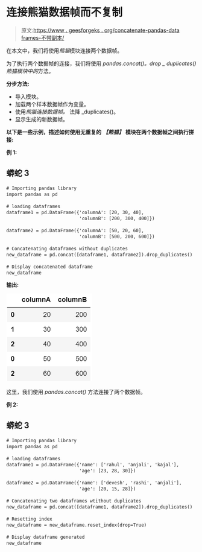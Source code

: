 # 连接熊猫数据帧而不复制

> 原文:[https://www . geesforgeks . org/concatenate-pandas-data frames-不带副本/](https://www.geeksforgeeks.org/concatenate-pandas-dataframes-without-duplicates/)

在本文中，我们将使用*熊猫*模块连接两个数据帧。

为了执行两个数据帧的连接，我们将使用 *pandas.concat()。drop _ duplicates()*熊猫*模块中的*方法。

**分步方法:**

*   导入模块。
*   加载两个样本数据帧作为变量。
*   使用*熊猫连接数据帧。* 法降 _duplicates()。
*   显示生成的新数据帧。

**以下是一些示例，描述如何使用无重复的** ***【熊猫】*** **模块在两个数据帧之间执行拼接:**

**例 1:**

## 蟒蛇 3

```
# Importing pandas library
import pandas as pd

# loading dataframes
dataframe1 = pd.DataFrame({'columnA': [20, 30, 40],
                           'columnB': [200, 300, 400]})

dataframe2 = pd.DataFrame({'columnA': [50, 20, 60],
                           'columnB': [500, 200, 600]})

# Concatenating dataframes without duplicates
new_dataframe = pd.concat([dataframe1, dataframe2]).drop_duplicates()

# Display concatenated dataframe
new_dataframe
```

**输出:**

![](img/7aa2ee894116d14797091f49b54e2a73.png)

这里，我们使用 *pandas.concat()* 方法连接了两个数据帧。

**例 2:**

## 蟒蛇 3

```
# Importing pandas library
import pandas as pd

# loading dataframes
dataframe1 = pd.DataFrame({'name': ['rahul', 'anjali', 'kajal'],
                           'age': [23, 28, 30]})

dataframe2 = pd.DataFrame({'name': ['devesh', 'rashi', 'anjali'],
                           'age': [20, 15, 28]})

# Concatenating two dataframes wtithout duplicates
new_dataframe = pd.concat([dataframe1, dataframe2]).drop_duplicates()

# Resetting index
new_dataframe = new_dataframe.reset_index(drop=True)

# Display dataframe generated
new_dataframe
```